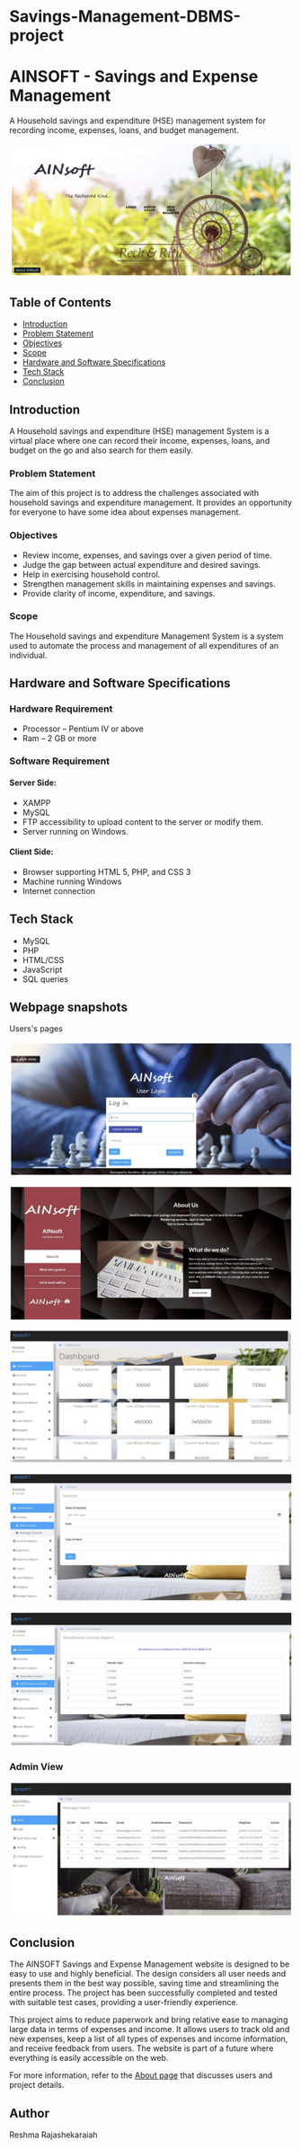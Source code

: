 # Savings-Management-DBMS-project

# AINSOFT - Savings and Expense Management

A Household savings and expenditure (HSE) management system for recording income, expenses, loans, and budget management.

![pic4](https://github.com/RechRaj/Finance_Management_System/blob/main/images/7.png)



## Table of Contents

- [Introduction](#introduction)
- [Problem Statement](#problem-statement)
- [Objectives](#objectives)
- [Scope](#scope)
- [Hardware and Software Specifications](#hardware-and-software-specifications)
- [Tech Stack](#tech-stack)
- [Conclusion](#conclusion)

## Introduction

A Household savings and expenditure (HSE) management System is a virtual place where one can record their income, expenses, loans, and budget on the go and also search for them easily.

### Problem Statement

The aim of this project is to address the challenges associated with household savings and expenditure management. It provides an opportunity for everyone to have some idea about expenses management.

### Objectives

- Review income, expenses, and savings over a given period of time.
- Judge the gap between actual expenditure and desired savings.
- Help in exercising household control.
- Strengthen management skills in maintaining expenses and savings.
- Provide clarity of income, expenditure, and savings.

### Scope

The Household savings and expenditure Management System is a system used to automate the process and management of all expenditures of an individual.

## Hardware and Software Specifications

### Hardware Requirement

- Processor – Pentium IV or above
- Ram – 2 GB or more

### Software Requirement

#### Server Side:

- XAMPP
- MySQL
- FTP accessibility to upload content to the server or modify them.
- Server running on Windows.

#### Client Side:

- Browser supporting HTML 5, PHP, and CSS 3
- Machine running Windows
- Internet connection

## Tech Stack

- MySQL
- PHP
- HTML/CSS
- JavaScript
- SQL queries

## Webpage snapshots

Users's pages

![Login](https://github.com/RechRaj/Finance_Management_System/blob/main/images/5.png)

![pic1](https://github.com/RechRaj/Finance_Management_System/blob/main/images/6.png)

![pic2](https://github.com/RechRaj/Finance_Management_System/blob/main/images/4.png)

![pic3](https://github.com/RechRaj/Finance_Management_System/blob/main/images/3.png)

![pic4](https://github.com/RechRaj/Finance_Management_System/blob/main/images/2.png)



### Admin View

![pic5](https://github.com/RechRaj/Finance_Management_System/blob/main/images/1.png)

## Conclusion

The AINSOFT Savings and Expense Management website is designed to be easy to use and highly beneficial. The design considers all user needs and presents them in the best way possible, saving time and streamlining the entire process. The project has been successfully completed and tested with suitable test cases, providing a user-friendly experience.

This project aims to reduce paperwork and bring relative ease to managing large data in terms of expenses and income. It allows users to track old and new expenses, keep a list of all types of expenses and income information, and receive feedback from users. The website is part of a future where everything is easily accessible on the web.

For more information, refer to the [About page](#) that discusses users and project details.

## Author

Reshma Rajashekaraiah
